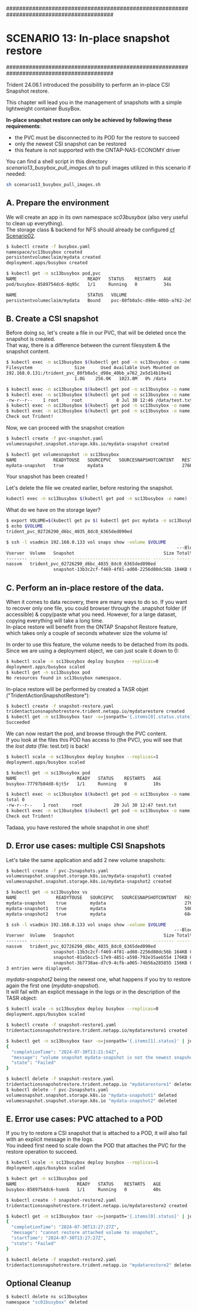 #########################################################################################
# SCENARIO 13: In-place snapshot restore
#########################################################################################

Trident 24.06.1 introduced the possibility to perform an in-place CSI Snapshot restore.  

This chapter will lead you in the management of snapshots with a simple lightweight container BusyBox.

**In-place snapshot restore can only be achieved by following these requirements**:
- the PVC must be disconnected to its POD for the restore to succeed  
- only the newest CSI snapshot can be restored  
- this feature is not supported with the ONTAP-NAS-ECONOMY driver

You can find a shell script in this directory *scenario13_busybox_pull_images.sh* to pull images utilized in this scenario if needed:  
```bash
sh scenario13_busybox_pull_images.sh
```

## A. Prepare the environment

We will create an app in its own namespace _sc03busybox_ (also very useful to clean up everything).   
The storage class & backend for NFS should already be configured [cf Scenario02](../../../Scenario02/1_Local_User/).  
```bash
$ kubectl create -f busybox.yaml
namespace/sc13busybox created
persistentvolumeclaim/mydata created
deployment.apps/busybox created

$ kubectl get -n sc13busybox pod,pvc
NAME                           READY   STATUS    RESTARTS   AGE
pod/busybox-8589754dc6-8q95c   1/1     Running   0          34s

NAME                           STATUS   VOLUME                                     CAPACITY   ACCESS MODES   STORAGECLASS        VOLUMEATTRIBUTESCLASS   AGE
persistentvolumeclaim/mydata   Bound    pvc-80fb0a5c-d98e-40bb-a762-2e5d14b19e41   1Gi        RWX            storage-class-nfs   <unset>                 35s
```

## B. Create a CSI snapshot

Before doing so, let's create a file in our PVC, that will be deleted once the snapshot is created.  
That way, there is a difference between the current filesystem & the snapshot content.  

```bash
$ kubectl exec -n sc13busybox $(kubectl get pod -n sc13busybox -o name) -- df -h /data
Filesystem                Size      Used Available Use% Mounted on
192.168.0.131:/trident_pvc_80fb0a5c_d98e_40bb_a762_2e5d14b19e41
                          1.0G    256.0K   1023.8M   0% /data

$ kubectl exec -n sc13busybox $(kubectl get pod -n sc13busybox -o name) -- touch /data/test.txt
$ kubectl exec -n sc13busybox $(kubectl get pod -n sc13busybox -o name) -- ls -l /data/test.txt
-rw-r--r--    1 root     root             0 Jul 30 12:46 /data/test.txt
$ kubectl exec -n sc13busybox $(kubectl get pod -n sc13busybox -o name) -- sh -c 'echo "Check out Trident !" > /data/test.txt'
$ kubectl exec -n sc13busybox $(kubectl get pod -n sc13busybox -o name) -- more /data/test.txt
Check out Trident!
```
Now, we can proceed with the snapshot creation
```bash
$ kubectl create -f pvc-snapshot.yaml
volumesnapshot.snapshot.storage.k8s.io/mydata-snapshot created

$ kubectl get volumesnapshot -n sc13busybox
NAME              READYTOUSE   SOURCEPVC   SOURCESNAPSHOTCONTENT   RESTORESIZE   SNAPSHOTCLASS    SNAPSHOTCONTENT                                    CREATIONTIME   AGE
mydata-snapshot   true         mydata                              276Ki         csi-snap-class   snapcontent-13b3c2cf-f469-4f81-ad08-2256d80dc56b   14s            15s
```
Your snapshot has been created !  

Let's delete the file we created earlier, before restoring the snapshot.  
```bash
kubectl exec -n sc13busybox $(kubectl get pod -n sc13busybox -o name) -- rm -f /data/test.txt
```

What do we have on the storage layer?  
```bash
$ export VOLUME=$(kubectl get pv $( kubectl get pvc mydata -n sc13busybox -o=jsonpath='{.spec.volumeName}') -o=jsonpath='{.spec.csi.volumeAttributes.internalName}')
$ echo $VOLUME
trident_pvc_02726290_d6bc_4035_8dc0_6365ded090ed

$ ssh -l vsadmin 192.168.0.133 vol snaps show -volume $VOLUME
                                                                 ---Blocks---
Vserver  Volume   Snapshot                                  Size Total% Used%
-------- -------- ------------------------------------- -------- ------ -----
nassvm   trident_pvc_02726290_d6bc_4035_8dc0_6365ded090ed
                  snapshot-13b3c2cf-f469-4f81-ad08-2256d80dc56b 184KB 0%  39%
```


## C. Perform an in-place restore of the data.

When it comes to data recovery, there are many ways to do so. If you want to recover only one file, you could browser through the .snapshot folder (if accessible) & copy/paste what you need. However, for a large dataset, copying everything will take a long time.  
In-place restore will benefit from the ONTAP Snapshot Restore feature, which takes only a couple of seconds whatever size the volume is!  

In order to use this feature, the volume needs to be detached from its pods.  
Since we are using a deployment object, we can just scale it down to 0:  
```bash
$ kubectl scale -n sc13busybox deploy busybox --replicas=0
deployment.apps/busybox scaled
$ kubectl get -n sc13busybox pod
No resources found in sc13busybox namespace.
```

In-place restore will be performed by created a TASR objet ("TridentActionSnapshotRestore"):  
```bash
$ kubectl create -f snapshot-restore.yaml
tridentactionsnapshotrestore.trident.netapp.io/mydatarestore created
$ kubectl get -n sc13busybox tasr -o=jsonpath='{.items[0].status.state}'; echo
Succeeded
```

We can now restart the pod, and browse through the PVC content.  
If you look at the files this POD has access to (the PVC), you will see that the *lost data* (file: test.txt) is back!
```bash
$ kubectl scale -n sc13busybox deploy busybox --replicas=1
deployment.apps/busybox scaled

$ kubectl get -n sc13busybox pod
NAME                       READY   STATUS    RESTARTS   AGE
busybox-77797b84d8-6jt5r   1/1     Running   0          10s

$ kubectl exec -n sc13busybox $(kubectl get pod -n sc13busybox -o name) -- ls -l /data/
total 0
-rw-r--r--    1 root     root            20 Jul 30 12:47 test.txt
$ kubectl exec -n sc13busybox $(kubectl get pod -n sc13busybox -o name) -- more /data/test.txt
Check out Trident!
```
Tadaaa, you have restored the whole snapshot in one shot!  

## D. Error use cases: multiple CSI Snapshots

Let's take the same application and add 2 new volume snapshots:
```bash
$ kubectl create -f pvc-2snapshots.yaml
volumesnapshot.snapshot.storage.k8s.io/mydata-snapshot1 created
volumesnapshot.snapshot.storage.k8s.io/mydata-snapshot2 created

$ kubectl get -n sc13busybox vs
NAME               READYTOUSE   SOURCEPVC   SOURCESNAPSHOTCONTENT   RESTORESIZE   SNAPSHOTCLASS    SNAPSHOTCONTENT                                    CREATIONTIME   AGE
mydata-snapshot    true         mydata                              276Ki         csi-snap-class   snapcontent-6e9bd26b-4d67-4687-85dc-db52eb4b1bd9   10m            10m
mydata-snapshot1   true         mydata                              508Ki         csi-snap-class   snapcontent-12b3794f-d270-4b03-91ac-107e84b78215   64s            65s
mydata-snapshot2   true         mydata                              684Ki         csi-snap-class   snapcontent-2b8e1a4c-c507-47e7-86ca-39264e78f040   64s            65s

$ ssh -l vsadmin 192.168.0.133 vol snaps show -volume $VOLUME
                                                                ---Blocks---
Vserver  Volume   Snapshot                                  Size Total% Used%
-------- -------- ------------------------------------- -------- ------ -----
nassvm   trident_pvc_02726290_d6bc_4035_8dc0_6365ded090ed
                  snapshot-13b3c2cf-f469-4f81-ad08-2256d80dc56b 164KB 0%  35%
                  snapshot-01a5bcc5-17e9-4851-a598-792e35aeb554 176KB 0%  36%
                  snapshot-3b7738ae-d7c9-4cfb-a065-74b56a285855 156KB 0%  34%
3 entries were displayed.
```

_mydata-snapshot2_ being the newest one, what happens if you try to restore again the first one (_mydata-snapshot_).  
It will fail with an explicit message in the logs or in the description of the TASR object:  
```bash
$ kubectl scale -n sc13busybox deploy busybox --replicas=0
deployment.apps/busybox scaled

$ kubectl create -f snapshot-restore1.yaml
tridentactionsnapshotrestore.trident.netapp.io/mydatarestore1 created

$ kubectl get -n sc13busybox tasr -o=jsonpath='{.items[1].status}' | jq
{
  "completionTime": "2024-07-30T13:21:54Z",
  "message": "volume snapshot mydata-snapshot is not the newest snapshot of PVC sc13busybox/mydata",
  "state": "Failed"
}

$ kubectl delete -f snapshot-restore.yaml 
tridentactionsnapshotrestore.trident.netapp.io "mydatarestore1" deleted
$ kubectl delete -f pvc-2snapshots.yaml 
volumesnapshot.snapshot.storage.k8s.io "mydata-snapshot1" deleted
volumesnapshot.snapshot.storage.k8s.io "mydata-snapshot2" deleted
```

## E. Error use cases: PVC attached to a POD

If you try to restore a CSI snapshot that is attached to a POD, it will also fail with an explicit message in the logs.  
You indeed first need to scale down the POD that attaches the PVC for the restore operation to succeed.  
```bash
$ kubectl scale -n sc13busybox deploy busybox --replicas=1
deployment.apps/busybox scaled

$ kubect get -n sc13busybox pod
NAME                       READY   STATUS    RESTARTS   AGE
busybox-8589754dc6-hsmnb   1/1     Running   0          40s

$ kubectl create -f snapshot-restore2.yaml
tridentactionsnapshotrestore.trident.netapp.io/mydatarestore2 created

$ kubectl get -n sc13busybox tasr -o=jsonpath='{.items[0].status}' | jq
{
  "completionTime": "2024-07-30T13:27:27Z",
  "message": "cannot restore attached volume to snapshot",
  "startTime": "2024-07-30T13:27:27Z",
  "state": "Failed"
}

$ kubectl delete -f snapshot-restore2.yaml 
tridentactionsnapshotrestore.trident.netapp.io "mydatarestore2" deleted
```

## Optional Cleanup

```bash
$ kubectl delete ns sc13busybox
namespace "sc01busybox" deleted
```